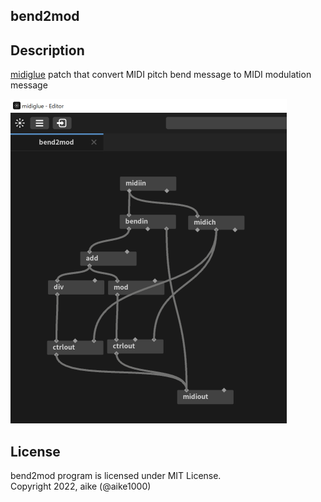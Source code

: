 bend2mod
---

## Description

[midiglue](https://sigboost.audio/midiglue/) patch that convert MIDI pitch bend message to MIDI modulation message

<img src="bend2mod.png" width="442px">


## License
bend2mod program is licensed under MIT License.  
Copyright 2022, aike (@aike1000)  
